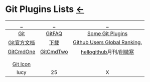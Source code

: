 # Git Plugins Lists  [←](../index.md)

| _ | _ | _ |
|:---:|:---:|:---:|
| [Git](Git.txt) | [GitFAQ](GitOne.txt) | [Some Git Plugins](SomeGit.md) |
| [Git官方文档](https://git-scm.com/book/zh/v2) | [下载](https://git-scm.com/downloads) | [Github Users Global Ranking.](https://wangchujiang.com/github-rank/index.html) |
| [GitCmdOne](https://www.jeffjade.com/2014/12/22/2014-12-22-gitmemo/) | [GitCmdTwo](https://www.cnblogs.com/mengdd/p/4153773.html) | [hellogithub](https://hellogithub.com/)月刊/[削微寒](https://www.cnblogs.com/xueweihan/archive/2004/01/13/5458657.html) |
| []() | []() | []() |
| []() | []() | []() |
| [Git Icon](https://octodex.github.com/) | []() | []() |
| lucy | 25 | X |

